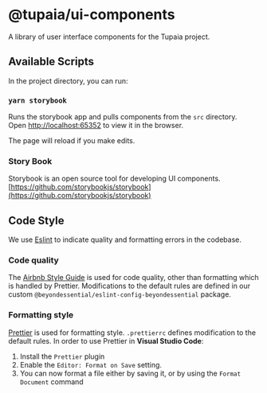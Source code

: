 # @tupaia/ui-components
A library of user interface components for the Tupaia project.

## Available Scripts
In the project directory, you can run:

### `yarn storybook`

Runs the storybook app and pulls components from the `src` directory.<br />
Open [http://localhost:65352](http://localhost:65352/) to view it in the browser.

The page will reload if you make edits.<br />

### Story Book
Storybook is an open source tool for developing UI components.
[https://github.com/storybookjs/storybook](https://github.com/storybookjs/storybook)

## Code Style

We use [Eslint](https://eslint.org/) to indicate quality and formatting errors in the codebase.

### Code quality

The [Airbnb Style Guide](https://github.com/airbnb/javascript) is used for code quality, other than formatting which is handled by Prettier. Modifications to the default rules are defined in our custom `@beyondessential/eslint-config-beyondessential` package.

### Formatting style

[Prettier](https://prettier.io/) is used for formatting style. `.prettierrc` defines modification to the default rules.
In order to use Prettier in **Visual Studio Code**:

1. Install the `Prettier` plugin
2. Enable the `Editor: Format on Save` setting.
3. You can now format a file either by saving it, or by using the `Format Document` command
